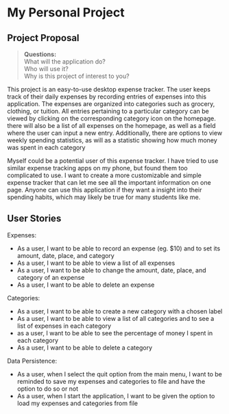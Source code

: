 # My Personal Project

## Project Proposal

> **Questions:**  
> What will the application do?  
> Who will use it?  
> Why is this project of interest to you?

This project is an easy-to-use desktop expense tracker.
The user keeps track of their daily expenses by recording entries of
expenses into this application. The expenses are organized into
categories such as grocery, clothing, or tuition. All entries pertaining to
a particular category can be viewed by clicking on the corresponding
category icon on the homepage. there will also be a list of all expenses
on the homepage, as well as a field where the user can input
a new entry. Additionally, there are options to view weekly spending
statistics, as will as a statistic showing how much money was spent in
each category

Myself could be a potential user of this expense tracker. I have tried to
use similar expense tracking apps on my phone, but found them
too complicated to use. I want to create a more customizable and simple
expense tracker that can let me see all the important information on one
page. Anyone can use this application if they want a insight into their
spending habits, which may likely be true for many students like me.

## User Stories
Expenses:
- As a user, I want to be able to record an expense (eg. $10) and to set
  its amount, date, place, and category
- As a user, I want to be able to view a list of all expenses
- As a user, I want to be able to change the amount, date, place, and
  category of an expense
- As a user, I want to be able to delete an expense

Categories:
- As a user, I want to be able to create a new category with a chosen label
- As a user, I want to be able to view a list of all categories and to see a
  list of expenses in each category
- as a user, I want to be able to see the percentage of money I spent in
  each category
- As a user, I want to be able to delete a category

Data Persistence:
- As a user, when I select the quit option from the main menu, I want to be
  reminded to save my expenses and categories to file and have the option to
  do so or not
- As a user, when I start the application, I want to be given the option to
  load my expenses and categories from file